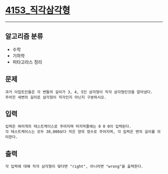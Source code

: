 # [4153_직각삼각형](https://www.acmicpc.net/problem/4153)
---
## 알고리즘 분류
* 수학
* 기하학
* 피타고라스 정리

## 문제
```
과거 이집트인들은 각 변들의 길이가 3, 4, 5인 삼각형이 직각 삼각형인것을 알아냈다. 
주어진 세변의 길이로 삼각형이 직각인지 아닌지 구분하시오.
```

## 입력
```
입력은 여러개의 테스트케이스로 주어지며 마지막줄에는 0 0 0이 입력된다. 
각 테스트케이스는 모두 30,000보다 작은 양의 정수로 주어지며, 각 입력은 변의 길이를 의미한다.
```
## 출력
```
각 입력에 대해 직각 삼각형이 맞다면 "right", 아니라면 "wrong"을 출력한다.
```
